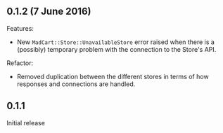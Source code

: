 ## 0.1.2 (7 June 2016)

Features:

  - New `MadCart::Store::UnavailableStore` error raised when there is a (possibly) temporary problem with the connection to the Store's API.

Refactor:

  - Removed duplication between the different stores in terms of how responses and connections are handled.

## 0.1.1

Initial release